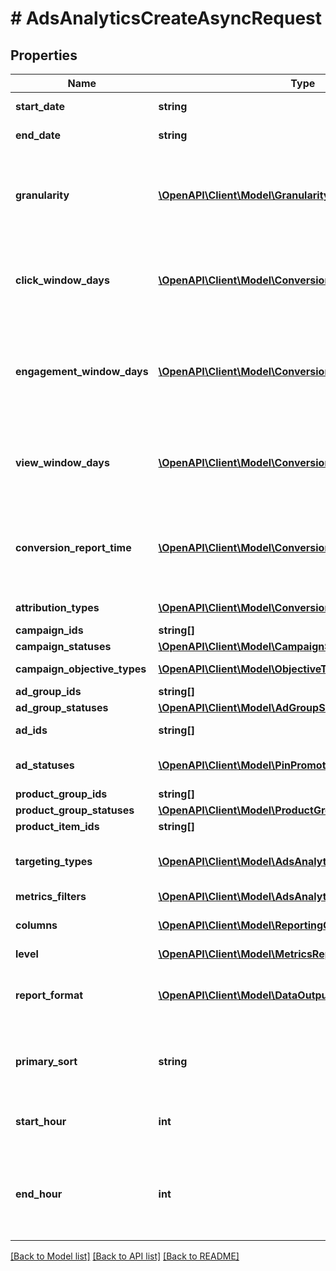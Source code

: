 # # AdsAnalyticsCreateAsyncRequest

## Properties

Name | Type | Description | Notes
------------ | ------------- | ------------- | -------------
**start_date** | **string** | Metric report start date (UTC). Format: YYYY-MM-DD |
**end_date** | **string** | Metric report end date (UTC). Format: YYYY-MM-DD |
**granularity** | [**\OpenAPI\Client\Model\Granularity**](Granularity.md) | TOTAL - metrics are aggregated over the specified date range.&lt;br&gt; DAY - metrics are broken down daily.&lt;br&gt; HOUR - metrics are broken down hourly.&lt;br&gt;WEEKLY - metrics are broken down weekly.&lt;br&gt;MONTHLY - metrics are broken down monthly |
**click_window_days** | [**\OpenAPI\Client\Model\ConversionAttributionWindowDays**](ConversionAttributionWindowDays.md) | Number of days to use as the conversion attribution window for a pin click action. Applies to Pinterest Tag conversion metrics. Prior conversion tags use their defined attribution windows. If not specified, defaults to &#x60;30&#x60; days. | [optional] [default to 30]
**engagement_window_days** | [**\OpenAPI\Client\Model\ConversionAttributionWindowDays**](ConversionAttributionWindowDays.md) | Number of days to use as the conversion attribution window for an engagement action. Engagements include saves, closeups, link clicks, and carousel card swipes. Applies to Pinterest Tag conversion metrics. Prior conversion tags use their defined attribution windows. If not specified, defaults to &#x60;30&#x60; days. | [optional] [default to 30]
**view_window_days** | [**\OpenAPI\Client\Model\ConversionAttributionWindowDays**](ConversionAttributionWindowDays.md) | Number of days to use as the conversion attribution window for a view action. Applies to Pinterest Tag conversion metrics. Prior conversion tags use their defined attribution windows. If not specified, defaults to &#x60;1&#x60; day. | [optional] [default to 1]
**conversion_report_time** | [**\OpenAPI\Client\Model\ConversionReportTimeType**](ConversionReportTimeType.md) | The date by which the conversion metrics returned from this endpoint will be reported. There are two dates associated with a conversion event: the date that the user interacted with the ad, and the date that the user completed a conversion event. | [optional] [default to self::\OpenAPI\Client\Model\ConversionReportTimeType_AD_ACTION]
**attribution_types** | [**\OpenAPI\Client\Model\ConversionReportAttributionType[]**](ConversionReportAttributionType.md) | List of types of attribution for the conversion report | [optional]
**campaign_ids** | **string[]** | List of campaign ids | [optional]
**campaign_statuses** | [**\OpenAPI\Client\Model\CampaignSummaryStatus[]**](CampaignSummaryStatus.md) | List of status values for filtering | [optional]
**campaign_objective_types** | [**\OpenAPI\Client\Model\ObjectiveType[]**](ObjectiveType.md) | List of values for filtering. [\&quot;WEB_SESSIONS\&quot;] in BETA. | [optional]
**ad_group_ids** | **string[]** | List of ad group ids | [optional]
**ad_group_statuses** | [**\OpenAPI\Client\Model\AdGroupSummaryStatus[]**](AdGroupSummaryStatus.md) | List of values for filtering | [optional]
**ad_ids** | **string[]** | List of ad ids [This parameter is no supported for Product Item Level Reports] | [optional]
**ad_statuses** | [**\OpenAPI\Client\Model\PinPromotionSummaryStatus[]**](PinPromotionSummaryStatus.md) | List of values for filtering [This parameter is not supported for Product Item Level Reports] | [optional]
**product_group_ids** | **string[]** | List of product group ids | [optional]
**product_group_statuses** | [**\OpenAPI\Client\Model\ProductGroupSummaryStatus[]**](ProductGroupSummaryStatus.md) | List of values for filtering | [optional]
**product_item_ids** | **string[]** | List of product item ids | [optional]
**targeting_types** | [**\OpenAPI\Client\Model\AdsAnalyticsTargetingType[]**](AdsAnalyticsTargetingType.md) | List of targeting types. Requires &#x60;level&#x60; to be a value ending in &#x60;_TARGETING&#x60;. [\&quot;AGE_BUCKET_AND_GENDER\&quot;] is in BETA and not yet available to all users. | [optional]
**metrics_filters** | [**\OpenAPI\Client\Model\AdsAnalyticsMetricsFilter[]**](AdsAnalyticsMetricsFilter.md) | List of metrics filters | [optional]
**columns** | [**\OpenAPI\Client\Model\ReportingColumnAsync[]**](ReportingColumnAsync.md) | Metric and entity columns. Pin promotion and ad related columns are not supported for the Product Item level reports. |
**level** | [**\OpenAPI\Client\Model\MetricsReportingLevel**](MetricsReportingLevel.md) | Level of the report |
**report_format** | [**\OpenAPI\Client\Model\DataOutputFormat**](DataOutputFormat.md) | Specification for formatting the report data. Reports in JSON will not zero-fill metrics, whereas reports in CSV will. Both report formats will omit rows where all the columns are equal to 0. | [optional] [default to self::\OpenAPI\Client\Model\DataOutputFormat_JSON]
**primary_sort** | **string** | Whether to first sort the report by date or by entity ID of the reporting entity level. Date will be used as the first level key for JSON reports that use BY_DATE. BY_DATE is recommended for large requests. | [optional]
**start_hour** | **int** | Which hour of the start date to begin the report. The entire day will be included if no start hour is provided. Only allowed for hourly reports. | [optional]
**end_hour** | **int** | Which hour of the end date to stop the report (inclusive). For example, with an end_date of &#39;2020-01-01&#39; and end_hour of &#39;15&#39;, the report will contain metrics up to &#39;2020-01-01 14:59:59&#39;. The entire day will be included if no end hour is provided. Only allowed for hourly reports. | [optional]

[[Back to Model list]](../../README.md#models) [[Back to API list]](../../README.md#endpoints) [[Back to README]](../../README.md)

